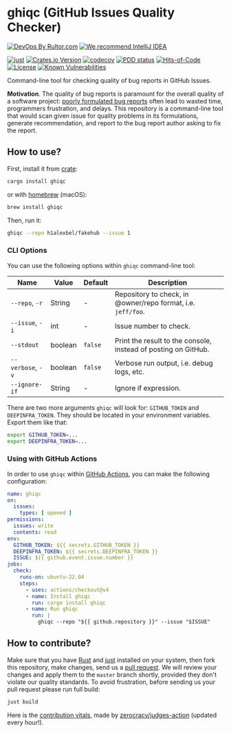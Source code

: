 # ghiqc (GitHub Issues Quality Checker)

[![DevOps By Rultor.com](http://www.rultor.com/b/h1alexbel/ghiqc)](http://www.rultor.com/p/h1alexbel/ghiqc)
[![We recommend IntelliJ IDEA](https://www.elegantobjects.org/intellij-idea.svg)](https://www.jetbrains.com/idea/)

[![just](https://github.com/h1alexbel/ghiqc/actions/workflows/just.yml/badge.svg)](https://github.com/h1alexbel/ghiqc/actions/workflows/just.yml)
[![Crates.io Version](https://img.shields.io/crates/v/ghiqc)](https://crates.io/crates/ghiqc)
[![codecov](https://codecov.io/gh/h1alexbel/ghiqc/graph/badge.svg?token=G8xGS8zGLS)](https://codecov.io/gh/h1alexbel/ghiqc)
[![PDD status](http://www.0pdd.com/svg?name=h1alexbel/ghiqc)](http://www.0pdd.com/p?name=h1alexbel/ghiqc)
[![Hits-of-Code](https://hitsofcode.com/github/h1alexbel/ghiqc)](https://hitsofcode.com/view/github/h1alexbel/ghiqc)
[![License](https://img.shields.io/badge/license-MIT-green.svg)](https://github.com/h1alexbel/ghiqc/blob/master/LICENSE.txt)
[![Known Vulnerabilities](https://snyk.io/test/github/h1alexbel/ghiqc/badge.svg)](https://snyk.io/test/github/h1alexbel/ghiqc)

Command-line tool for checking quality of bug reports in GitHub Issues.

**Motivation**.
The quality of bug reports is paramount for the overall quality of a
software project: [poorly formulated bug reports][right-way-to-report-bugs]
often lead to wasted time, programmers frustration, and delays. This repository
is a command-line tool that would scan given issue for quality problems in its
formulations, generate recommendation, and report to the bug report author
asking to fix the report.

## How to use?

First, install it from [crate][ghiqc-crate]:

```bash
cargo install ghiqc
```

or with [homebrew] (macOS):

```bash
brew install ghiqc
```

Then, run it:

```bash
ghiqc --repo h1alexbel/fakehub --issue 1
```

### CLI Options

You can use the following options within `ghiqc` command-line tool:

| Name              | Value   | Default | Description                                                    |
|-------------------|---------|---------|----------------------------------------------------------------|
| `--repo`, `-r`    | String  | -       | Repository to check, in @owner/repo format, i.e. `jeff/foo`.   |
| `--issue`, `-i`   | int     | -       | Issue number to check.                                         |
| `--stdout`        | boolean | `false` | Print the result to the console, instead of posting on GitHub. |
| `--verbose`, `-v` | boolean | `false` | Verbose run output, i.e. debug logs, etc.                      |
| `--ignore-if`     | String  | -       | Ignore if expression.                                          |

There are two more arguments `ghiqc` will look for: `GITHUB_TOKEN` and
`DEEPINFRA_TOKEN`. They should be located in your environment variables. Export
them like that:

```bash
export GITHUB_TOKEN=...
export DEEPINFRA_TOKEN=...
```

### Using with GitHub Actions

In order to use `ghiqc` within [GitHub Actions], you can make the following
configuration:

```yml
name: ghiqc
on:
  issues:
    types: [ opened ]
permissions:
  issues: write
  contents: read
env:
  GITHUB_TOKEN: ${{ secrets.GITHUB_TOKEN }}
  DEEPINFRA_TOKEN: ${{ secrets.DEEPINFRA_TOKEN }}
  ISSUE: ${{ github.event.issue.number }}
jobs:
  check:
    runs-on: ubuntu-22.04
    steps:
      - uses: actions/checkout@v4
      - name: Install ghiqc
        run: cargo install ghiqc
      - name: Run ghiqc
        run: |
          ghiqc --repo "${{ github.repository }}" --issue "$ISSUE"
```

## How to contribute?

Make sure that you have [Rust] and [just] installed on your system, then fork
this repository, make changes, send us a [pull request][guidelines]. We will
review your changes and apply them to the `master` branch shortly, provided
they don't violate our quality standards. To avoid frustration, before sending
us your pull request please run full build:

```bash
just build
```

Here is the [contribution vitals][Zerocracy Vitals], made by [zerocracy/judges-action]
(updated every hour!).

[right-way-to-report-bugs]: https://www.yegor256.com/2018/04/24/right-way-to-report-bugs.html
[ghiqc-crate]: https://crates.io/crates/ghiqc
[homebrew]: https://brew.sh
[Rust]: https://www.rust-lang.org/tools/install
[guidelines]: https://www.yegor256.com/2014/04/15/github-guidelines.html
[just]: https://just.systems/man/en/chapter_4.html
[Zerocracy Vitals]: https://www.h1alexbel.xyz/ghiqc/zerocracy/ghiqc-vitals.html
[zerocracy/judges-action]: https://github.com/zerocracy/judges-action
[GitHub Actions]: https://github.com/features/actions
